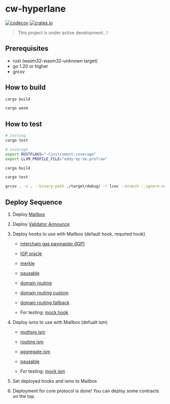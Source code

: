 # cw-hyperlane

[![codecov](https://codecov.io/gh/many-things/cw-hyperlane/branch/main/graph/badge.svg?token=SGYE7FBTAO)](https://codecov.io/gh/many-things/cw-hyperlane)
[![crates.io](https://img.shields.io/crates/v/hpl-interface)](https://crates.io/crates/hpl-interface)

> This project is under active development...!

## Prerequisites

- rust (wasm32-wasm32-unknown target)
- go 1.20 or higher
- grcov

## How to build

```bash
cargo build

cargo wasm
```

## How to test

```bash
# testing
cargo test

# coverage
export RUSTFLAGS="-Cinstrument-coverage"
export LLVM_PROFILE_FILE="eddy-%p-%m.profraw"

cargo build

cargo test

grcov . -s . --binary-path ./target/debug/ -t lcov --branch --ignore-not-existing -o ./target/debug/coverage/
```

## Deploy Sequence

1. Deploy [Mailbox](./contracts/core/mailbox)

2. Deploy [Validator Announce](./contracts/core/va)

3. Deploy hooks to use with Mailbox (default hook, required hook)

   - [interchain gas paymaster (IGP)](./contracts/igps/core)

   - [IGP oracle](./contracts/igps/oracle)

   - [merkle](./contracts/hooks/merkle)

   - [pausable](./contracts/hooks/pausable)

   - [domain routing](./contracts/hooks/routing)

   - [domain routing custom](./contracts/hooks/routing-custom)

   - [domain routing fallback](./contracts/hooks/routing-fallback)

   - For testing: [mock hook](./contracts/mocks/mock-hook)

4. Deploy isms to use with Mailbox (defualt ism)

   - [multisig ism](./contracts/isms/multisig)

   - [routing ism](./contracts/isms/routing)

   - [aggregate ism](./contracts/isms/aggregate)

   - [pausable](./contracts/isms/pausable)

   - For testing: [mock ism](./contracts/mocks/mock-ism)

5. Set deployed hooks and isms to Mailbox

6. Deployment for core protocol is done! You can deploy some contracts on the top.
